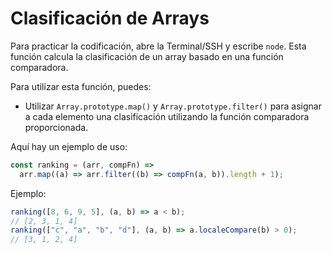 # Clasificación de Arrays

Para practicar la codificación, abre la Terminal/SSH y escribe `node`. Esta función calcula la clasificación de un array basado en una función comparadora.

Para utilizar esta función, puedes:

- Utilizar `Array.prototype.map()` y `Array.prototype.filter()` para asignar a cada elemento una clasificación utilizando la función comparadora proporcionada.

Aquí hay un ejemplo de uso:

```js
const ranking = (arr, compFn) =>
  arr.map((a) => arr.filter((b) => compFn(a, b)).length + 1);
```

Ejemplo:

```js
ranking([8, 6, 9, 5], (a, b) => a < b);
// [2, 3, 1, 4]
ranking(["c", "a", "b", "d"], (a, b) => a.localeCompare(b) > 0);
// [3, 1, 2, 4]
```
